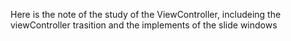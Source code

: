Here is the note of the study of the ViewController, includeing the viewController trasition and the implements of the slide windows
